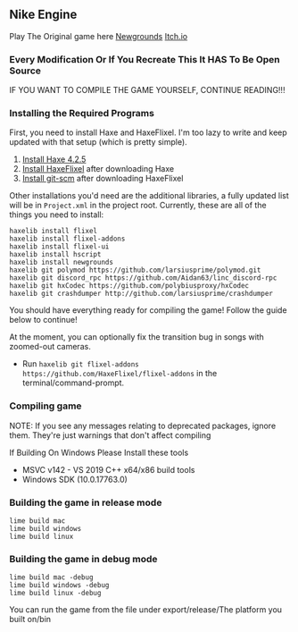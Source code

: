 ## Nike Engine 
Play The Original game here [Newgrounds](https://www.newgrounds.com/portal/view/770371) [Itch.io](https://ninja-muffin24.itch.io/funkin)

### Every Modification Or If You Recreate This It HAS To Be Open Source

IF YOU WANT TO COMPILE THE GAME YOURSELF, CONTINUE READING!!! 



### Installing the Required Programs

First, you need to install Haxe and HaxeFlixel. I'm too lazy to write and keep updated with that setup (which is pretty simple). 
1. [Install Haxe 4.2.5](https://haxe.org/download/version/4.2.5/)
2. [Install HaxeFlixel](https://haxeflixel.com/documentation/install-haxeflixel/) after downloading Haxe
3. [Install git-scm](https://git-scm.com/downloads) after downloading HaxeFlixel

Other installations you'd need are the additional libraries, a fully updated list will be in `Project.xml` in the project root. Currently, these are all of the things you need to install:
```
haxelib install flixel
haxelib install flixel-addons
haxelib install flixel-ui
haxelib install hscript
haxelib install newgrounds
haxelib git polymod https://github.com/larsiusprime/polymod.git
haxelib git discord_rpc https://github.com/Aidan63/linc_discord-rpc
haxelib git hxCodec https://github.com/polybiusproxy/hxCodec
haxelib git crashdumper http://github.com/larsiusprime/crashdumper
```

You should have everything ready for compiling the game! Follow the guide below to continue!

At the moment, you can optionally fix the transition bug in songs with zoomed-out cameras.
- Run `haxelib git flixel-addons https://github.com/HaxeFlixel/flixel-addons` in the terminal/command-prompt.


### Compiling game
NOTE: If you see any messages relating to deprecated packages, ignore them. They're just warnings that don't affect compiling

If Building On Windows Please Install these tools
* MSVC v142 - VS 2019 C++ x64/x86 build tools
* Windows SDK (10.0.17763.0)

### Building the game in release mode
```
lime build mac
lime build windows
lime build linux
```
### Building the game in debug mode
```
lime build mac -debug
lime build windows -debug
lime build linux -debug
```
You can run the game from the file under export/release/The platform you built on/bin

